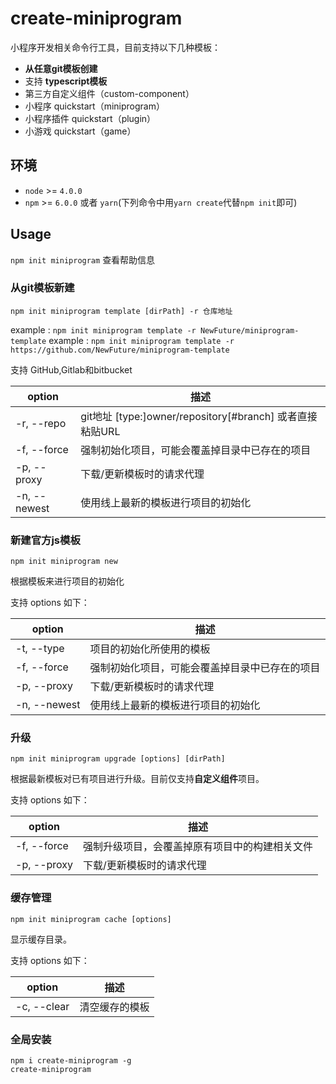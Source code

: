 # create-miniprogram

小程序开发相关命令行工具，目前支持以下几种模板：

* **从任意git模板创建**
* 支持 **typescript模板**
* 第三方自定义组件（custom-component）
* 小程序 quickstart（miniprogram）
* 小程序插件 quickstart（plugin）
* 小游戏 quickstart（game）

## 环境

* `node` >= `4.0.0`
* `npm` >= `6.0.0` 或者 `yarn`(下列命令中用`yarn create`代替`npm init`即可)

## Usage
`npm init miniprogram` 查看帮助信息

### 从git模板新建

```
npm init miniprogram template [dirPath] -r 仓库地址
```
example : `npm init miniprogram template -r NewFuture/miniprogram-template`
example : `npm init miniprogram template -r https://github.com/NewFuture/miniprogram-template`

支持 GitHub,Gitlab和bitbucket

| option | 描述 |
|---|---|
| -r, --repo | git地址 [type:]owner/repository[#branch] 或者直接粘贴URL  |
| -f, --force | 强制初始化项目，可能会覆盖掉目录中已存在的项目 |
| -p, --proxy | 下载/更新模板时的请求代理 |
| -n, --newest | 使用线上最新的模板进行项目的初始化 |


### 新建官方js模板

```
npm init miniprogram new
```

根据模板来进行项目的初始化

支持 options 如下：

| option | 描述 |
|---|---|
| -t, --type | 项目的初始化所使用的模板 |
| -f, --force | 强制初始化项目，可能会覆盖掉目录中已存在的项目 |
| -p, --proxy | 下载/更新模板时的请求代理 |
| -n, --newest | 使用线上最新的模板进行项目的初始化 |

### 升级

```
npm init miniprogram upgrade [options] [dirPath]
```

根据最新模板对已有项目进行升级。目前仅支持**自定义组件**项目。

支持 options 如下：

| option | 描述 |
|---|---|
| -f, --force | 强制升级项目，会覆盖掉原有项目中的构建相关文件 |
| -p, --proxy | 下载/更新模板时的请求代理 |

### 缓存管理

```
npm init miniprogram cache [options]
```

显示缓存目录。

支持 options 如下：

| option | 描述 |
|---|---|
| -c, --clear | 清空缓存的模板 |

### 全局安装

```
npm i create-miniprogram -g
create-miniprogram
```
